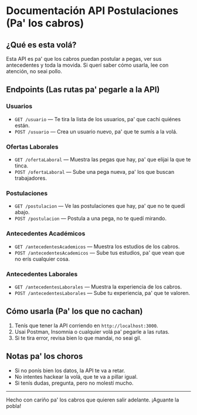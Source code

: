 # Documentación API Postulaciones (Pa' los cabros)

## ¿Qué es esta volá?
Esta API es pa' que los cabros puedan postular a pegas, ver sus antecedentes y toda la movida. Si querí saber cómo usarla, lee con atención, no seai pollo.

## Endpoints (Las rutas pa' pegarle a la API)

### Usuarios
- `GET /usuario` — Te tira la lista de los usuarios, pa' que cachi quiénes están.
- `POST /usuario` — Crea un usuario nuevo, pa' que te sumís a la volá.

### Ofertas Laborales
- `GET /ofertaLaboral` — Muestra las pegas que hay, pa' que elijai la que te tinca.
- `POST /ofertaLaboral` — Sube una pega nueva, pa' los que buscan trabajadores.

### Postulaciones
- `GET /postulacion` — Ve las postulaciones que hay, pa' que no te quedí abajo.
- `POST /postulacion` — Postula a una pega, no te quedí mirando.

### Antecedentes Académicos
- `GET /antecedentesAcademicos` — Muestra los estudios de los cabros.
- `POST /antecedentesAcademicos` — Sube tus estudios, pa' que vean que no erís cualquier cosa.

### Antecedentes Laborales
- `GET /antecedentesLaborales` — Muestra la experiencia de los cabros.
- `POST /antecedentesLaborales` — Sube tu experiencia, pa' que te valoren.

## Cómo usarla (Pa' los que no cachan)
1. Tenís que tener la API corriendo en `http://localhost:3000`.
2. Usai Postman, Insomnia o cualquier volá pa' pegarle a las rutas.
3. Si te tira error, revisa bien lo que mandai, no seai gil.

## Notas pa' los choros
- Si no ponís bien los datos, la API te va a retar.
- No intentes hackear la volá, que te va a pillar igual.
- Si tenís dudas, pregunta, pero no molestí mucho.

---
Hecho con cariño pa' los cabros que quieren salir adelante. ¡Aguante la pobla!
